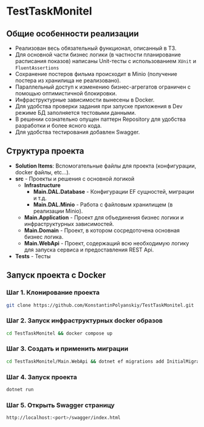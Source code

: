 # TestTaskMonitel

## Общие особенности реализации
- Реализован весь обязательный функционал, описанный в ТЗ.
- Для основной части бизнес логики (в частности планирование расписания показов) написаны Unit-тесты с использованием ```XUnit``` и ```FluentAssertions```
- Сохранение постеров фильма происходит в Minio (получение постера из хранилища не реализовано).
- Параллельный доступ к изменению бизнес-агрегатов ограничен с помощью оптимистичной блокировки.
- Инфраструктурные зависимости вынесены в Docker.
- Для удобства проверки задания при запуске приложения в Dev режиме БД заполняется тестовыми данными.
- В решении сознательно опущен паттерн Repository для удобства разработки и более ясного кода.
- Для удобства тестирования добавлен Swagger.

## Структура проекта
- **Solution Items**: Вспомогательные файлы для проекта (конфигурации, docker файлы, etc...).
- **src** - Проекты и решения с основной логикой
  - **Infrastructure**
    - **Main.DAL.Database** - Конфигурации EF сущностей, миграции и т.д.
    - **Main.DAL.Minio** - Работа с файловым хранилищем (в реализации Minio).
  - **Main.Application** - Проект для объединения бизнес логики и инфраструктурных зависимостей.
  - **Main.Domain** - Проект, в котором сосредоточена основная бизнес логика.
  - **Main.WebApi** - Проект, содержащий всю необходимую логику для запуска сервиса и предоставления REST Api.
- **Tests** - Тесты  
                             
## Запуск проекта c Docker

### Шаг 1. Клонирование проекта
```bash
git clone https://github.com/KonstantinPolyanskiy/TestTaskMonitel.git
```

### Шаг 2. Запуск инфраструктурных docker образов

```bash
cd TestTaskMonitel && docker compose up
```

### Шаг 3. Создать и применить миграции

```bash
cd TestTaskMonitel/Main.WebApi && dotnet ef migrations add InitialMigration --project ../Main.DAL.Database --startup-project . --output-dir Migrations && dotnet ef database update --project ../Main.DAL.Database --startup-project .
```

### Шаг 4. Запуск проекта 

```bash
dotnet run
```

### Шаг 5. Открыть Swagger страницу
```bash
http://localhost:<port>/swagger/index.html
```
